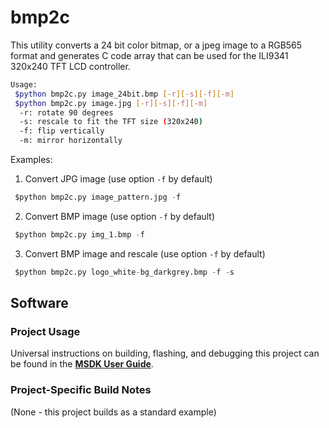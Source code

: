 # bmp2c
This utility converts a 24 bit color bitmap, or a jpeg image to a RGB565 format and generates C code array that can be used for the ILI9341 320x240 TFT LCD controller.


```bash
Usage:
 $python bmp2c.py image_24bit.bmp [-r][-s][-f][-m]
 $python bmp2c.py image.jpg [-r][-s][-f][-m]
  -r: rotate 90 degrees
  -s: rescale to fit the TFT size (320x240)
  -f: flip vertically
  -m: mirror horizontally
```

Examples:

1. Convert JPG image (use option  `-f` by default)

```python
 $python bmp2c.py image_pattern.jpg -f
```

2. Convert BMP image (use option  `-f` by default)

```python
 $python bmp2c.py img_1.bmp -f
```

3. Convert BMP image and rescale (use option  `-f` by default)

```python
 $python bmp2c.py logo_white-bg_darkgrey.bmp -f -s
```



## Software

### Project Usage

Universal instructions on building, flashing, and debugging this project can be found in the **[MSDK User Guide](https://analogdevicesinc.github.io/msdk/USERGUIDE/)**.

### Project-Specific Build Notes

(None - this project builds as a standard example)

